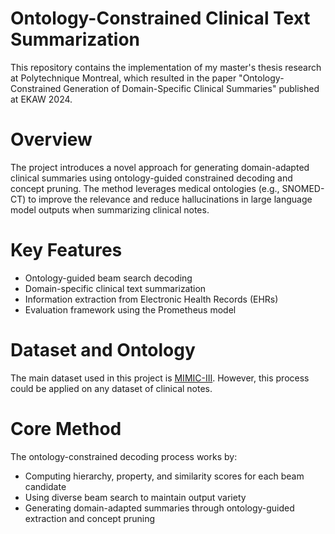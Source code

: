# Ontology-Constrained Clinical Text Summarization
This repository contains the implementation of my master's thesis research at Polytechnique Montreal, which resulted in the paper "Ontology-Constrained Generation of Domain-Specific Clinical Summaries" published at EKAW 2024.

# Overview
The project introduces a novel approach for generating domain-adapted clinical summaries using ontology-guided constrained decoding and concept pruning. The method leverages medical ontologies (e.g., SNOMED-CT) to improve the relevance and reduce hallucinations in large language model outputs when summarizing clinical notes.

# Key Features
- Ontology-guided beam search decoding
- Domain-specific clinical text summarization
- Information extraction from Electronic Health Records (EHRs)
- Evaluation framework using the Prometheus model

# Dataset and Ontology
The main dataset used in this project is [MIMIC-III](https://physionet.org/content/mimiciii/1.4/). However, this process could be applied on any dataset of clinical notes. 

# Core Method
The ontology-constrained decoding process works by:

- Computing hierarchy, property, and similarity scores for each beam candidate
- Using diverse beam search to maintain output variety
- Generating domain-adapted summaries through ontology-guided extraction and concept pruning

